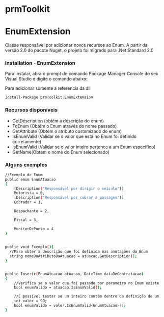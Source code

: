 # prmToolkit

# EnumExtension
Classe responsável por adicionar novos recursos ao Enum.
A partir da versão 2.0 do pacote Nuget, o projeto foi migrado para .Net Standard 2.0

### Installation - EnumExtension

Para instalar, abra o prompt de comando Package Manager Console do seu Visual Studio e digite o comando abaixo:

Para adicionar somente a referencia da dll
```sh
Install-Package prmToolkit.EnumExtension
```
### Recursos disponíveis
- GetDescription (obtém a descrição do enum)
- ToEnum (Obtém o Enum através do nome passado)
- GetAttribute (Obtém o atributo customizado do enum)
- IsEnumValid (Validar se o valor que está no Enum foi definido corretamente)
- IsEnumValid (Validar se o valor inteiro pertence a um Enum especifico)
- GetName(Obtem o nome do Enum selecionado)

### Alguns exemplos
```sh
//Exemplo de Enum
public enum EnumAtuacao
{
    [Description("Responsável por dirigir o veículo")]
    Motorista = 0,
    [Description("Responsável por cobrar a passagem")]
    Cobrador = 1,

    Despachante = 2,

    Fiscal = 3,

    MonitorDePonto = 4
}
    
    
public void Exemplo(){
  //Para obter a descrição que foi definida nas anotações do Enum
  string nomeDoAtributoDaAtuacao = atuacao.GetDescription();
}


public Inserir(EnumAtuacao atuacao, DateTime dataDeContratacao)
{
    //Verifica se o valor que foi passado por parametro no Enum existe dentro das definições do EnumAtuacao
    bool enumValido = atuacao.IsEnumValid();

    //É possível testar se um inteiro contém dentro da definição de um Enum
    int valor = 99;
    bool enumValido = valor.IsEnumValid<EnumAtuacao>();
}
```        
